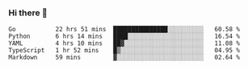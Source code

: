 ### Hi there 👋

<!--
**yeya24/yeya24** is a ✨ _special_ ✨ repository because its `README.md` (this file) appears on your GitHub profile.

Here are some ideas to get you started:

- 🔭 I’m currently working on ...
- 🌱 I’m currently learning ...
- 👯 I’m looking to collaborate on ...
- 🤔 I’m looking for help with ...
- 💬 Ask me about ...
- 📫 How to reach me: ...
- 😄 Pronouns: ...
- ⚡ Fun fact: ...
-->

<!--START_SECTION:waka-->
```text
Go           22 hrs 51 mins  ███████████████░░░░░░░░░░   60.58 % 
Python       6 hrs 14 mins   ████░░░░░░░░░░░░░░░░░░░░░   16.54 % 
YAML         4 hrs 10 mins   ██▓░░░░░░░░░░░░░░░░░░░░░░   11.08 % 
TypeScript   1 hr 52 mins    █▒░░░░░░░░░░░░░░░░░░░░░░░   04.95 % 
Markdown     59 mins         ▓░░░░░░░░░░░░░░░░░░░░░░░░   02.64 % 
```
<!--END_SECTION:waka-->
